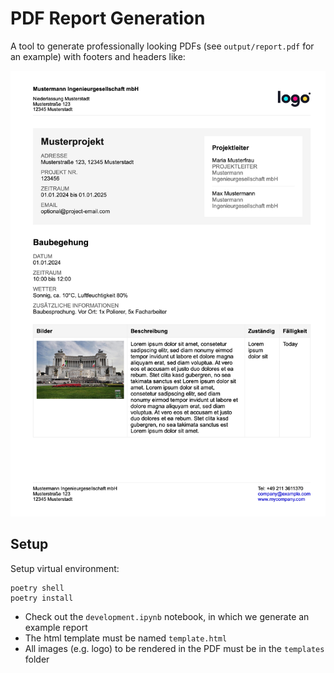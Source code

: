 # PDF Report Generation 

A tool to generate professionally looking PDFs (see `output/report.pdf` for an example) with footers and headers like:

![](output/pdf-report-example.jpg)

## Setup

Setup virtual environment:

```
poetry shell
poetry install
```

* Check out the `development.ipynb` notebook, in which we generate an example report
* The html template must be named `template.html`
* All images (e.g. logo) to be rendered in the PDF must be in the `templates` folder


